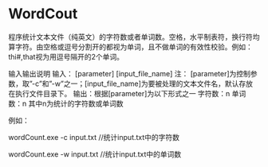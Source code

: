 # WordCout
程序统计文本文件（纯英文）的字符数或者单词数。空格，水平制表符，换行符均算字符。由空格或逗号分割开的都视为单词，且不做单词的有效性校验。例如：thi#,that视为用逗号隔开的2个单词。

输入输出说明
	输入： [parameter] [input_file_name]
	注： [parameter]为控制参数，取”-c”和”-w”之一；[input_file_name]为要被处理的文本文件名，默认存放在执行文件目录下。
	输出：根据[parameter]为以下形式之一
		字符数：n
		单词数：n
		其中n为统计的字符数或单词数
    
例如：

   wordCount.exe -c input.txt //统计input.txt中的字符数
   
   wordCount.exe -w input.txt //统计input.txt中的单词数
